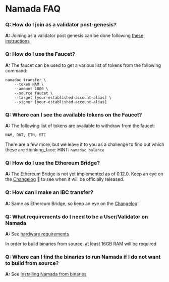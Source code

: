 # Namada FAQ

### Q: How do I join as a validator post-genesis?

**A:** Joining as a validator post genesis can be done following [these instructions](https://hackmd.io/@bengtlofgren/rkear5uOs)

### **Q: How do I use the Faucet?**
    
**A:** The faucet can be used to get a various list of tokens from the following command:

```bash!
namadac transfer \
    --token NAM \
    --amount 1000 \
    --source faucet \
    --target [your-established-account-alias] \
    --signer [your-established-account-alias]
```
### **Q: Where can I see the available tokens on the Faucet?**
    
**A:** The following list of tokens are available to withdraw from the faucet:
    
`NAM, DOT, ETH, BTC`

There are a few more, but we leave it to you as a challenge to find out which these are :thinking_face: 
HINT: `namadac balance`

### **Q: How do I use the Ethereum Bridge?**
    
**A:** The Ethereum Bridge is not yet implemented as of 0.12.0. Keep an eye on the [Changelog](https://github.com/anoma/namada/tree/main/.changelog) 👀 to see when it will be officially released.

### **Q: How can I make an IBC transfer?**
    
**A:** Same as Ethereum Bridge, so keep an eye on the [Changelog](https://github.com/anoma/namada/tree/main/.changelog)!

### **Q: What requirements do I need to be a User/Validator on Namada**

**A:**  See [hardware requirements](./introduction/quick-start/install/hardware.md)

In order to build binaries from source, at least 16GB RAM will be required

### Q: Where can I find the binaries to run Namada if I do not want to build from source?

**A:** See [Installing Namada from binaries](./introduction/quick-start/install/from-binary.md)
